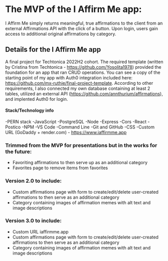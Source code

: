 # The MVP of the I Affirm Me app:
I Affirm Me simply returns meaningful, true affirmations to the client from an external Affirmations API with the click of a button. Upon login, users gain access to additional original affirmations by category. 

## Details for the I Affirm Me app
A final project for Techtonica 2022H2 cohort. The required template (written by Cristina from Techtonica - https://github.com/Yosolita1978) provided the foundation for an app that ran CRUD operations. You can see a copy of the starting point of my app with Auth0 integration included here: https://github.com/mx-ruthie/final-project-template. According to other requirements, I also connected my own database containing at least 2 tables, utilized an external API (https://github.com/annthurium/affirmations), and implented Auth0 for login.
#### Stack/Technology info
  -PERN stack
  -JavaScript
  -PostgreSQL
  -Node
  -Express
  -Cors
  -React
  -Postico
  -NPM
  -VS Code
  -Command Line
  -Git and GitHub
  -CSS
  -Custom URL (GoDaddy + render.com)
    - https://www.iaffirmme.app

### Trimmed from the MVP for presentations but in the works for the future:
  - Favoriting affirmations to then serve up as an additional category 
  - Favorites page to remove items from favorites
  
### Version 2.0 to include:
  - Custom affirmations page with form to create/edit/delete user-created affirmations to then serve as an additional category
  - Category containing images of affirmation memes with alt text and image descriptions    

### Version 3.0 to include:
  - Custom URL iaffirmme.app
  - Custom affirmations page with form to create/edit/delete user-created affirmations to then serve as an additional category
  - Category containing images of affirmation memes with alt text and image descriptions    
